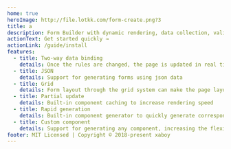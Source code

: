```yaml
---
home: true
heroImage: http://file.lotkk.com/form-create.png?3
title: a
description: Form Builder with dynamic rendering, data collection, validation, and submission capabilities
actionText: Get started quickly →
actionLink: /guide/install
features:
  - title: Two-way data binding
    details: Once the rules are changed, the page is updated in real time
  - title: JSON
    details: Support for generating forms using json data
  - title: Grid
    details: Form layout through the grid system can make the page layout beautiful and comfortable
  - title: Partial update
    details: Built-in component caching to increase rendering speed
  - title: Rapid generation
    details: Built-in component generator to quickly generate corresponding component rules through chain operations
  - title: Custom component
    details: Support for generating any component, increasing the flexibility of the form, enabling more complex forms
footer: MIT Licensed | Copyright © 2018-present xaboy
---
```

<style>
.home .hero .description {font-size: 1.3rem !important;}
</style>
